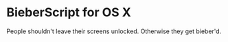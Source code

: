# BieberScript for OS X #

People shouldn't leave their screens unlocked. Otherwise they get bieber'd.
